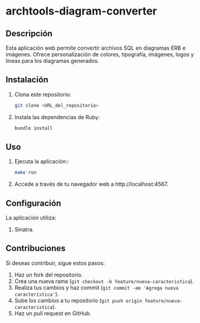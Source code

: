 # archtools-diagram-converter

## Descripción
Esta aplicación web permite convertir archivos SQL en diagramas ERB e imágenes. Ofrece personalización de colores, tipografía, imágenes, logos y líneas para los diagramas generados.

## Instalación
1. Clona este repositorio:
   ```sh
   git clone <URL_del_repositorio>
2. Instala las dependencias de Ruby:
   ```sh
   bundle install

## Uso
1. Ejecuta la aplicación::
   ```sh
   make run
2. Accede a través de tu navegador web a http://localhost:4567.

## Configuración

La aplicación utiliza:
1. Sinatra.

## Contribuciones

Si deseas contribuir, sigue estos pasos:

1. Haz un fork del repositorio.
2. Crea una nueva rama (`git checkout -b feature/nueva-caracteristica`).
3. Realiza tus cambios y haz commit (`git commit -am 'Agrega nueva característica'`).
4. Sube los cambios a tu repositorio (`git push origin feature/nueva-caracteristica`).
5. Haz un pull request en GitHub.
